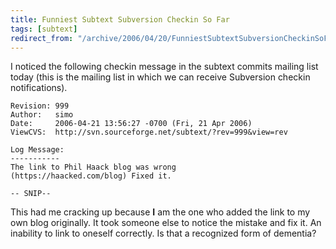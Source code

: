```yaml
---
title: Funniest Subtext Subversion Checkin So Far
tags: [subtext]
redirect_from: "/archive/2006/04/20/FunniestSubtextSubversionCheckinSoFar.aspx/"
---
```


I noticed the following checkin message in the subtext commits mailing
list today (this is the mailing list in which we can receive Subversion
checkin notifications).

    Revision: 999
    Author:   simo
    Date:     2006-04-21 13:56:27 -0700 (Fri, 21 Apr 2006)
    ViewCVS:  http://svn.sourceforge.net/subtext/?rev=999&view=rev

    Log Message:
    -----------
    The link to Phil Haack blog was wrong 
    (https://haacked.com/blog) Fixed it.

    -- SNIP--

This had me cracking up because **I** am the one who added the link to
my own blog originally. It took someone else to notice the mistake and
fix it. An inability to link to oneself correctly. Is that a recognized
form of dementia?

